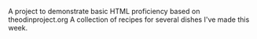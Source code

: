 A project to demonstrate basic HTML proficiency based on theodinproject.org
A collection of recipes for several dishes I've made this week.